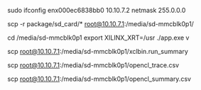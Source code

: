 sudo ifconfig enx000ec6838bb0 10.10.7.2 netmask 255.0.0.0

scp -r  package/sd_card/* root@10.10.7.1:/media/sd-mmcblk0p1/

cd /media/sd-mmcblk0p1
export XILINX_XRT=/usr
./app.exe v

scp root@10.10.7.1:/media/sd-mmcblk0p1/xclbin.run_summary

scp root@10.10.7.1:/media/sd-mmcblk0p1/opencl_trace.csv

scp root@10.10.7.1:/media/sd-mmcblk0p1/opencl_summary.csv

